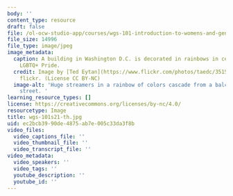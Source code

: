 ```yaml
---
body: ''
content_type: resource
draft: false
file: /ol-ocw-studio-app/courses/wgs-101-introduction-to-womens-and-gender-studies-spring-2021/wgs-101s21-th.jpg
file_size: 14996
file_type: image/jpeg
image_metadata:
  caption: A building in Washington D.C. is decorated in rainbows in celebration of
    LGBTQ+ Pride.
  credit: Image by [Ted Eytan](https://www.flickr.com/photos/taedc/35155908385/) on
    flickr. (License CC BY-NC)
  image-alt: 'Huge streamers in a rainbow of colors cascade from a balcony to the
    street. '
learning_resource_types: []
license: https://creativecommons.org/licenses/by-nc/4.0/
resourcetype: Image
title: wgs-101s21-th.jpg
uid: ec2bcb39-90de-4875-ab7e-005c33da3f8b
video_files:
  video_captions_file: ''
  video_thumbnail_file: ''
  video_transcript_file: ''
video_metadata:
  video_speakers: ''
  video_tags: ''
  youtube_description: ''
  youtube_id: ''
---
```

